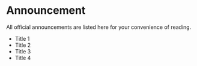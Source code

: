 # Announcement

All official announcements are listed here for your convenience of reading.

* Title 1
* Title 2
* Title 3
* Title 4

